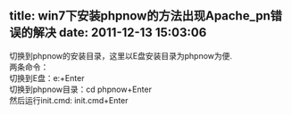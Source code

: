 title: win7下安装phpnow的方法出现Apache_pn错误的解决
date: 2011-12-13 15:03:06
---

切换到phpnow的安装目录，这里以E盘安装目录为phpnow为便.<br />
两条命令：<br />
切换到E盘：e:+Enter<br />
切换到phpnow目录：cd phpnow+Enter<br />
然后运行init.cmd: init.cmd+Enter<br />